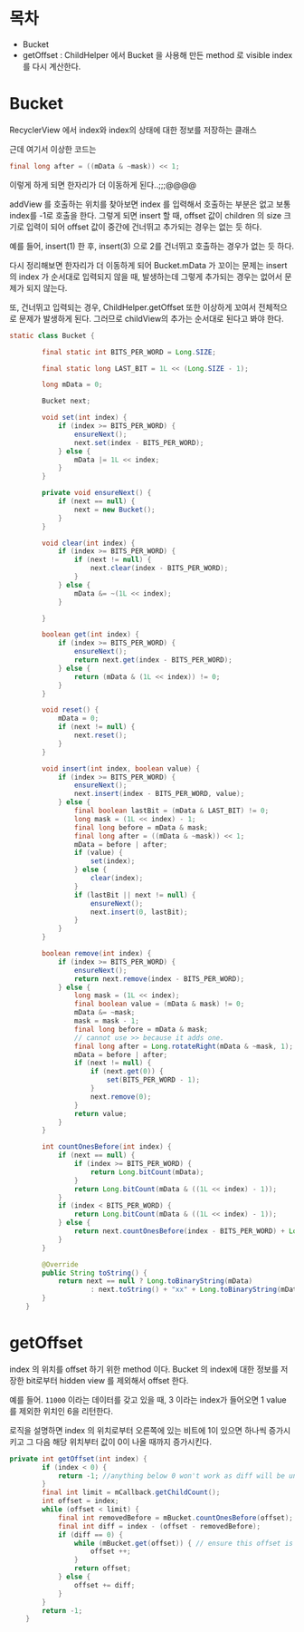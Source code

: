 # 목차
- Bucket
- getOffset : ChildHelper 에서 Bucket 을 사용해 만든 method 로 visible index 를 다시 계산한다.

# Bucket
RecyclerView 에서 index와 index의 상태에 대한 정보를 저장하는 클래스

근데 여기서 이상한 코드는
```java
final long after = ((mData & ~mask)) << 1;
```
이렇게 하게 되면 한자리가 더 이동하게 된다..;;;@@@@

addView 를 호출하는 위치를 찾아보면 index 를 입력해서
호출하는 부분은 없고 보통 index를 -1로 호출을 한다. 그렇게 되면 insert 할 때,
offset 값이 children 의 size 크기로 입력이 되어 offset 값이 중간에 건너뛰고
추가되는 경우는 없는 듯 하다.

예를 들어, insert(1) 한 후, insert(3) 으로 2를 건너뛰고 호출하는 경우가 없는 듯 하다.

다시 정리해보면 한자리가 더 이동하게 되어 Bucket.mData 가 꼬이는 문제는
insert 의 index 가 순서대로 입력되지 않을 때, 발생하는데 그렇게 추가되는 경우는 없어서
문제가 되지 않는다.

또, 건너뛰고 입력되는 경우, ChildHelper.getOffset 또한 이상하게 꼬여서
전체적으로 문제가 발생하게 된다. 그러므로 childView의 추가는 순서대로 된다고 봐야 한다.


```java
static class Bucket {

        final static int BITS_PER_WORD = Long.SIZE;

        final static long LAST_BIT = 1L << (Long.SIZE - 1);

        long mData = 0;

        Bucket next;

        void set(int index) {
            if (index >= BITS_PER_WORD) {
                ensureNext();
                next.set(index - BITS_PER_WORD);
            } else {
                mData |= 1L << index;
            }
        }

        private void ensureNext() {
            if (next == null) {
                next = new Bucket();
            }
        }

        void clear(int index) {
            if (index >= BITS_PER_WORD) {
                if (next != null) {
                    next.clear(index - BITS_PER_WORD);
                }
            } else {
                mData &= ~(1L << index);
            }

        }

        boolean get(int index) {
            if (index >= BITS_PER_WORD) {
                ensureNext();
                return next.get(index - BITS_PER_WORD);
            } else {
                return (mData & (1L << index)) != 0;
            }
        }

        void reset() {
            mData = 0;
            if (next != null) {
                next.reset();
            }
        }

        void insert(int index, boolean value) {
            if (index >= BITS_PER_WORD) {
                ensureNext();
                next.insert(index - BITS_PER_WORD, value);
            } else {
                final boolean lastBit = (mData & LAST_BIT) != 0;
                long mask = (1L << index) - 1;
                final long before = mData & mask;
                final long after = ((mData & ~mask)) << 1;
                mData = before | after;
                if (value) {
                    set(index);
                } else {
                    clear(index);
                }
                if (lastBit || next != null) {
                    ensureNext();
                    next.insert(0, lastBit);
                }
            }
        }

        boolean remove(int index) {
            if (index >= BITS_PER_WORD) {
                ensureNext();
                return next.remove(index - BITS_PER_WORD);
            } else {
                long mask = (1L << index);
                final boolean value = (mData & mask) != 0;
                mData &= ~mask;
                mask = mask - 1;
                final long before = mData & mask;
                // cannot use >> because it adds one.
                final long after = Long.rotateRight(mData & ~mask, 1);
                mData = before | after;
                if (next != null) {
                    if (next.get(0)) {
                        set(BITS_PER_WORD - 1);
                    }
                    next.remove(0);
                }
                return value;
            }
        }

        int countOnesBefore(int index) {
            if (next == null) {
                if (index >= BITS_PER_WORD) {
                    return Long.bitCount(mData);
                }
                return Long.bitCount(mData & ((1L << index) - 1));
            }
            if (index < BITS_PER_WORD) {
                return Long.bitCount(mData & ((1L << index) - 1));
            } else {
                return next.countOnesBefore(index - BITS_PER_WORD) + Long.bitCount(mData);
            }
        }

        @Override
        public String toString() {
            return next == null ? Long.toBinaryString(mData)
                    : next.toString() + "xx" + Long.toBinaryString(mData);
        }
    }
```


# getOffset
index 의 위치를 offset 하기 위한 method 이다.
Bucket 의 index에 대한 정보를 저장한 bit로부터 hidden view 를 제외해서 offset 한다.

예를 들어. `11000` 이라는 데이터를 갖고 있을 때, 3 이라는 index가 들어오면 1 value 를 제외한 위치인 6을 리턴한다.

로직을 설명하면 index 의 위치로부터 오른쪽에 있는 비트에 1이 있으면 하나씩 증가시키고
그 다음 해당 위치부터 값이 0이 나올 때까지 증가시킨다.

```java
private int getOffset(int index) {
        if (index < 0) {
            return -1; //anything below 0 won't work as diff will be undefined.
        }
        final int limit = mCallback.getChildCount();
        int offset = index;
        while (offset < limit) {
            final int removedBefore = mBucket.countOnesBefore(offset);
            final int diff = index - (offset - removedBefore);
            if (diff == 0) {
                while (mBucket.get(offset)) { // ensure this offset is not hidden
                    offset ++;
                }
                return offset;
            } else {
                offset += diff;
            }
        }
        return -1;
    }
```
